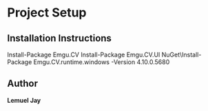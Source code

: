 # Project Setup

## Installation Instructions

Install-Package Emgu.CV
Install-Package Emgu.CV.UI
NuGet\Install-Package Emgu.CV.runtime.windows -Version 4.10.0.5680

## Author
**Lemuel Jay**